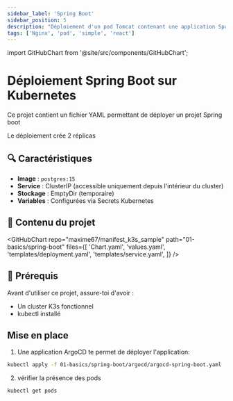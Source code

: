 ```yaml
---
sidebar_label: 'Spring Boot'
sidebar_position: 5
description: "Déploiement d'un pod Tomcat contenant une application Spring Boot"
tags: ['Nginx', 'pod', 'simple', 'react']
---
```


import GitHubChart from '@site/src/components/GitHubChart';

# Déploiement Spring Boot sur Kubernetes

Ce projet contient un fichier YAML permettant de déployer un projet Spring boot

Le déploiement crée 2 réplicas

## 🔍 Caractéristiques

- **Image** : `postgres:15`
- **Service** : ClusterIP (accessible uniquement depuis l'intérieur du cluster)
- **Stockage** : EmptyDir (temporaire)
- **Variables** : Configurées via Secrets Kubernetes


## 📂 Contenu du projet

<GitHubChart
repo="maxime67/manifest_k3s_sample"
path="01-basics/spring-boot"
files={[
'Chart.yaml',
'values.yaml',
'templates/deployment.yaml',
'templates/service.yaml',
]}
/>

## 🚀 Prérequis

Avant d'utiliser ce projet, assure-toi d'avoir :

- Un cluster K3s fonctionnel
- kubectl installé

## Mise en place

1. Une application ArgoCD te permet de déployer l'application:

```bash
kubectl apply -f 01-basics/spring-boot/argocd/argocd-spring-boot.yaml
```

2. vérifier la présence des pods
```bash
kubectl get pods
```